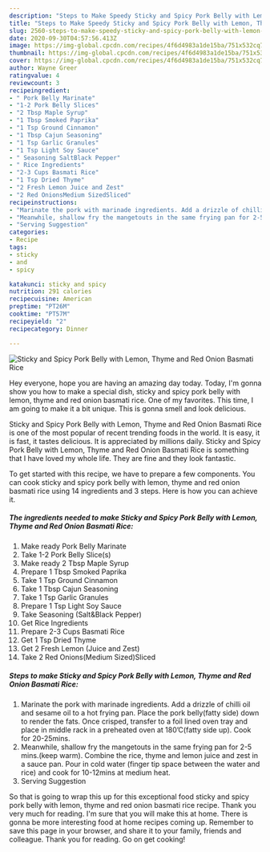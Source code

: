 ```yaml
---
description: "Steps to Make Speedy Sticky and Spicy Pork Belly with Lemon, Thyme and Red Onion Basmati Rice"
title: "Steps to Make Speedy Sticky and Spicy Pork Belly with Lemon, Thyme and Red Onion Basmati Rice"
slug: 2560-steps-to-make-speedy-sticky-and-spicy-pork-belly-with-lemon-thyme-and-red-onion-basmati-rice
date: 2020-09-30T04:57:56.413Z
image: https://img-global.cpcdn.com/recipes/4f6d4983a1de15ba/751x532cq70/sticky-and-spicy-pork-belly-with-lemon-thyme-and-red-onion-basmati-rice-recipe-main-photo.jpg
thumbnail: https://img-global.cpcdn.com/recipes/4f6d4983a1de15ba/751x532cq70/sticky-and-spicy-pork-belly-with-lemon-thyme-and-red-onion-basmati-rice-recipe-main-photo.jpg
cover: https://img-global.cpcdn.com/recipes/4f6d4983a1de15ba/751x532cq70/sticky-and-spicy-pork-belly-with-lemon-thyme-and-red-onion-basmati-rice-recipe-main-photo.jpg
author: Wayne Greer
ratingvalue: 4
reviewcount: 3
recipeingredient:
- " Pork Belly Marinate"
- "1-2 Pork Belly Slices"
- "2 Tbsp Maple Syrup"
- "1 Tbsp Smoked Paprika"
- "1 Tsp Ground Cinnamon"
- "1 Tbsp Cajun Seasoning"
- "1 Tsp Garlic Granules"
- "1 Tsp Light Soy Sauce"
- " Seasoning SaltBlack Pepper"
- " Rice Ingredients"
- "2-3 Cups Basmati Rice"
- "1 Tsp Dried Thyme"
- "2 Fresh Lemon Juice and Zest"
- "2 Red OnionsMedium SizedSliced"
recipeinstructions:
- "Marinate the pork with marinade ingredients. Add a drizzle of chilli oil and sesame oil to a hot frying pan. Place the pork belly(fatty side) down to render the fats. Once crisped, transfer to a foil lined oven tray and place in middle rack in a preheated oven at 180’C(fatty side up). Cook for 20-25mins."
- "Meanwhile, shallow fry the mangetouts in the same frying pan for 2-5 mins.(keep warm). Combine the rice, thyme and lemon juice and zest in a sauce pan. Pour in cold water (finger tip space between the water and rice) and cook for 10-12mins at medium heat."
- "Serving Suggestion"
categories:
- Recipe
tags:
- sticky
- and
- spicy

katakunci: sticky and spicy 
nutrition: 291 calories
recipecuisine: American
preptime: "PT26M"
cooktime: "PT57M"
recipeyield: "2"
recipecategory: Dinner

---
```



![Sticky and Spicy Pork Belly with Lemon, Thyme and Red Onion Basmati Rice](https://img-global.cpcdn.com/recipes/4f6d4983a1de15ba/751x532cq70/sticky-and-spicy-pork-belly-with-lemon-thyme-and-red-onion-basmati-rice-recipe-main-photo.jpg)

Hey everyone, hope you are having an amazing day today. Today, I'm gonna show you how to make a special dish, sticky and spicy pork belly with lemon, thyme and red onion basmati rice. One of my favorites. This time, I am going to make it a bit unique. This is gonna smell and look delicious.



Sticky and Spicy Pork Belly with Lemon, Thyme and Red Onion Basmati Rice is one of the most popular of recent trending foods in the world. It is easy, it is fast, it tastes delicious. It is appreciated by millions daily. Sticky and Spicy Pork Belly with Lemon, Thyme and Red Onion Basmati Rice is something that I have loved my whole life. They are fine and they look fantastic.


To get started with this recipe, we have to prepare a few components. You can cook sticky and spicy pork belly with lemon, thyme and red onion basmati rice using 14 ingredients and 3 steps. Here is how you can achieve it.

<!--inarticleads1-->

##### The ingredients needed to make Sticky and Spicy Pork Belly with Lemon, Thyme and Red Onion Basmati Rice:

1. Make ready  Pork Belly Marinate
1. Take 1-2 Pork Belly Slice(s)
1. Make ready 2 Tbsp Maple Syrup
1. Prepare 1 Tbsp Smoked Paprika
1. Take 1 Tsp Ground Cinnamon
1. Take 1 Tbsp Cajun Seasoning
1. Take 1 Tsp Garlic Granules
1. Prepare 1 Tsp Light Soy Sauce
1. Take  Seasoning (Salt&amp;Black Pepper)
1. Get  Rice Ingredients
1. Prepare 2-3 Cups Basmati Rice
1. Get 1 Tsp Dried Thyme
1. Get 2 Fresh Lemon (Juice and Zest)
1. Take 2 Red Onions(Medium Sized)Sliced




<!--inarticleads2-->

##### Steps to make Sticky and Spicy Pork Belly with Lemon, Thyme and Red Onion Basmati Rice:

1. Marinate the pork with marinade ingredients. Add a drizzle of chilli oil and sesame oil to a hot frying pan. Place the pork belly(fatty side) down to render the fats. Once crisped, transfer to a foil lined oven tray and place in middle rack in a preheated oven at 180’C(fatty side up). Cook for 20-25mins.
1. Meanwhile, shallow fry the mangetouts in the same frying pan for 2-5 mins.(keep warm). Combine the rice, thyme and lemon juice and zest in a sauce pan. Pour in cold water (finger tip space between the water and rice) and cook for 10-12mins at medium heat.
1. Serving Suggestion




So that is going to wrap this up for this exceptional food sticky and spicy pork belly with lemon, thyme and red onion basmati rice recipe. Thank you very much for reading. I'm sure that you will make this at home. There is gonna be more interesting food at home recipes coming up. Remember to save this page in your browser, and share it to your family, friends and colleague. Thank you for reading. Go on get cooking!
